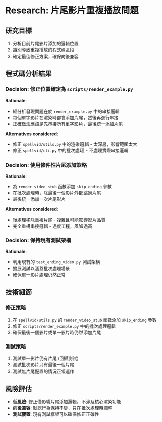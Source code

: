 # Research: 片尾影片重複播放問題

## 研究目標
1. 分析目前片尾影片添加的邏輯位置
2. 識別導致重複播放的程式碼區段
3. 確定最佳修正方案，確保向後兼容

## 程式碼分析結果

### Decision: 修正位置確定為 `scripts/render_example.py`
**Rationale**: 
- 經分析發現問題在於 `render_example.py` 中的串接邏輯
- 每個單字影片在渲染時都會添加片尾，然後再進行串接
- 正確做法應該是先串接所有單字影片，最後統一添加片尾

**Alternatives considered**:
- 修正 `spellvid/utils.py` 中的渲染邏輯 - 太深層，影響範圍太大
- 修正 `spellvid/cli.py` 中的批次處理 - 不處理實際串接邏輯

### Decision: 使用條件性片尾添加策略
**Rationale**:
- 為 `render_video_stub` 函數添加 `skip_ending` 參數
- 在批次處理時，除最後一個影片外都跳過片尾
- 最後統一添加一次片尾影片

**Alternatives considered**:
- 後處理移除重複片尾 - 複雜且可能影響影片品質
- 完全重構串接邏輯 - 過度工程，風險過高

### Decision: 保持現有測試架構
**Rationale**:
- 利用現有的 `test_ending_video.py` 測試架構
- 擴展測試以涵蓋批次處理場景
- 確保單一影片處理仍然正常

## 技術細節

### 修正策略
1. 在 `spellvid/utils.py` 的 `render_video_stub` 函數添加 `skip_ending` 參數
2. 修正 `scripts/render_example.py` 中的批次處理邏輯
3. 確保最後一個影片或單一影片時仍然添加片尾

### 測試策略
1. 測試單一影片仍有片尾 (回歸測試)
2. 測試批次影片只有最後一個片尾
3. 測試無片尾配置的情況正常運作

## 風險評估
- **低風險**: 修正僅影響片尾添加邏輯，不涉及核心渲染功能
- **向後兼容**: 默認行為保持不變，只在批次處理時調整
- **測試覆蓋**: 現有測試框架可以確保修正正確性